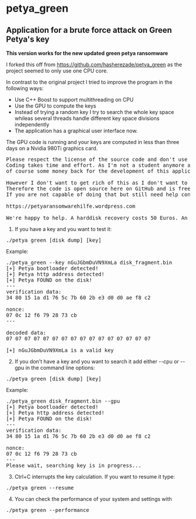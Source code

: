# petya_green
Application for a brute force attack on Green Petya's key
-
<b>This version works for the new updated green petya ransomware</b>

I forked this off from https://github.com/hasherezade/petya_green as the project seemed to only use one CPU core. 

In contrast to the original project I tried to improve the program in the following ways:
- Use C++ Boost to support multithreading on CPU
- Use the GPU to compute the keys
- Instead of trying a random key I try to search the whole key space whileas several threads handle different key space divisions independently
- The application has a graphical user interface now.

The GPU code is running and your keys are computed in less than three days on a Nvidia 980Ti graphics card. 

<pre>
Please respect the license of the source code and don't use this in a commercial context (see License.txt file). 
Coding takes time and effort. As I'm not a student anymore and I don't share the flat with my parents I want 
of course some money back for the development of this application.

However I don't want to get rich of this as I don't want to behave the same way as the ransome developers. 
Therefore the code is open source here on GitHub and is free for everybody who is able to compile this. 
If you are not capable of doing that but still need help contact us on

https://petyaransomwarehilfe.wordpress.com

We're happy to help. A harddisk recovery costs 50 Euros. An engineering hour costs already more.
</pre>

1) If you have a key and you want to test it:<br/>
<pre>
./petya_green [disk dump] [key]
</pre>
Example:
<pre>
./petya_green --key nGuJGbmDuVN9XmLa disk_fragment.bin 
[+] Petya bootloader detected!
[+] Petya http address detected!
[+] Petya FOUND on the disk!
---
verification data:
34 80 15 1a d1 76 5c 7b 60 2b e3 d0 d0 ae f8 c2 

nonce:
07 0c 12 f6 79 28 73 cb 
---

decoded data:
07 07 07 07 07 07 07 07 07 07 07 07 07 07 07 07 

[+] nGuJGbmDuVN9XmLa is a valid key
</pre>
2) If you don't have a key and you want to search it add either --cpu or --gpu in the command line options:
<pre>
./petya_green [disk dump] [key]
</pre>
Example:
<pre>
./petya_green disk_fragment.bin --gpu
[+] Petya bootloader detected!
[+] Petya http address detected!
[+] Petya FOUND on the disk!
---
verification data:
34 80 15 1a d1 76 5c 7b 60 2b e3 d0 d0 ae f8 c2 

nonce:
07 0c 12 f6 79 28 73 cb 
---
Please wait, searching key is in progress...
</pre>
3) Ctrl+C interrupts the key calculation.
If you want to resume it type:
<pre>
./petya_green --resume
</pre>
4) You can check the performance of your system and settings with
<pre>
./petya_green --performance
</pre>
